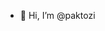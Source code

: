- 👋 Hi, I’m @paktozi

<!---
paktozi/paktozi is a ✨ special ✨ repository because its `README.md` (this file) appears on your GitHub profile.
You can click the Preview link to take a look at your changes.
--->
